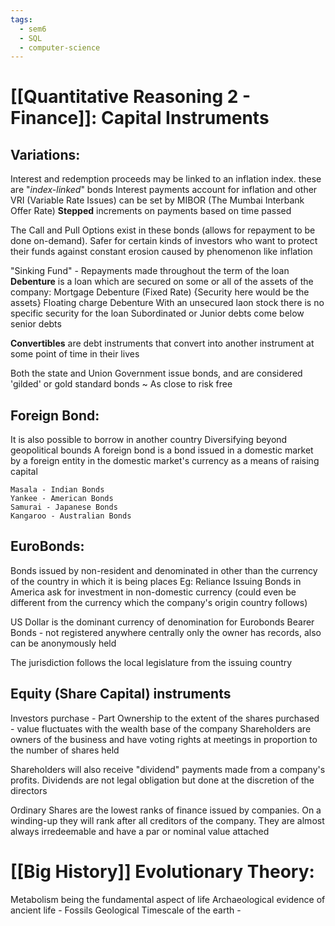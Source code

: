 ```yaml
---
tags:
  - sem6
  - SQL
  - computer-science
---
```

# [[Quantitative Reasoning 2 -  Finance]]: Capital Instruments

## Variations:
Interest and redemption proceeds may be linked to an inflation index. these are "*index-linked*" bonds
Interest payments account for inflation and other VRI (Variable Rate Issues) can be set by MIBOR (The Mumbai Interbank Offer Rate)
**Stepped** increments on payments based on time passed

The Call and Pull Options exist in these bonds (allows for repayment to be done on-demand).
Safer for certain kinds of investors who want to protect their funds against constant erosion caused by phenomenon like inflation

"Sinking Fund" - Repayments made throughout the term of the loan
**Debenture** is a loan which are secured on some or all of the assets of the company:
	Mortgage Debenture (Fixed Rate) {Security here would be the assets}
	Floating charge Debenture
With an unsecured laon stock there is no specific security for the loan 
Subordinated or Junior debts come below senior debts

**Convertibles** are debt instruments that convert into another instrument at some point of time in their lives

Both the state and Union Government issue bonds, and are considered 'gilded' or gold standard bonds ~ As close to risk free

## Foreign Bond:
It is also possible to borrow in another country
Diversifying beyond geopolitical bounds
A foreign bond is a bond issued in a domestic market by a foreign entity in the domestic market's currency as a means of raising capital

	Masala - Indian Bonds
	Yankee - American Bonds
	Samurai - Japanese Bonds
	Kangaroo - Australian Bonds

## EuroBonds:
Bonds issued by non-resident and denominated in other than the currency of the country in which it is being places
Eg: Reliance Issuing Bonds in America ask for investment in non-domestic currency (could even be different from the currency which the company's origin country follows)

US Dollar is the dominant currency of denomination for Eurobonds
Bearer Bonds - not registered anywhere centrally only the owner has records, also can be anonymously held

The jurisdiction follows the local legislature from the issuing country

## Equity (Share Capital) instruments
Investors purchase - Part Ownership to the extent of the shares purchased - value fluctuates with the wealth base of the company
Shareholders are owners of the business and have voting rights at meetings in proportion to the number of shares held

Shareholders will also receive "dividend" payments made from a company's profits. Dividends are not  legal obligation but done at the discretion of the directors

Ordinary Shares are the lowest ranks of finance issued by companies. On a winding-up they will rank after all creditors of the company.
	They are almost always irredeemable and have a par or nominal value attached

# [[Big History]] Evolutionary Theory:

Metabolism being the fundamental aspect of life
Archaeological evidence of ancient life - Fossils
	Geological Timescale of the earth -  